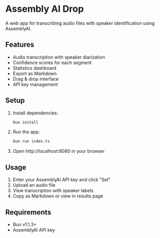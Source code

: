 # Assembly AI Drop

A web app for transcribing audio files with speaker identification using AssemblyAI.

## Features

- Audio transcription with speaker diarization
- Confidence scores for each segment
- Statistics dashboard
- Export as Markdown
- Drag & drop interface
- API key management

## Setup

1. Install dependencies:
   ```bash
   bun install
   ```

2. Run the app:
   ```bash
   bun run index.ts
   ```

3. Open http://localhost:8080 in your browser

## Usage

1. Enter your AssemblyAI API key and click "Set"
2. Upload an audio file
3. View transcription with speaker labels
4. Copy as Markdown or view in results page

## Requirements

- Bun v1.1.3+
- AssemblyAI API key
